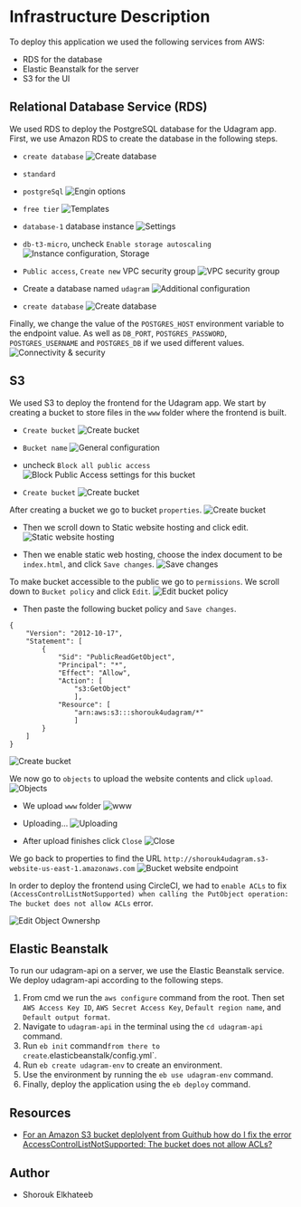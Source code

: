 # Infrastructure Description

To deploy this application we used the following services from AWS:
- RDS for the database
- Elastic Beanstalk for the server
- S3 for the UI

## Relational Database Service (RDS)
We used RDS to deploy the PostgreSQL database for the Udagram app. First, we use Amazon RDS to create the database in the following steps.
- `create database`
 ![Create database](/docs/screenshots/RDS/RDS1.png)

- `standard`
- `postgreSql`
![Engin options](/docs/screenshots/RDS/RDS2.png)

- `free tier`
![Templates](/docs/screenshots/RDS/RDS3.png)

- `database-1` database instance
![Settings](/docs/screenshots/RDS/RDS4.png)

- `db-t3-micro`, uncheck `Enable storage autoscaling`
![Instance configuration, Storage](/docs/screenshots/RDS/RDS5.png)

- `Public access`, `Create new` VPC security group
![VPC security group](/docs/screenshots/RDS/RDS6.png)

- Create a database named `udagram`
![Additional configuration](/docs/screenshots/RDS/RDS9.png)

- `create database`
![Create database](/docs/screenshots/RDS/RDS6.png)

Finally, we change the value of the `POSTGRES_HOST` environment variable to the endpoint value. As well as `DB_PORT`, `POSTGRES_PASSWORD`, `POSTGRES_USERNAME` and `POSTGRES_DB` if we used different values. 
![Connectivity & security](/docs/screenshots/RDS/RDS7.png)

## S3
We used S3 to deploy the frontend for the Udagram app. We start by creating a bucket to store files in the `www` folder where the frontend is built.

- `Create bucket`
![Create bucket](/docs/screenshots/S3/bucket_create1.png)

- `Bucket name`
![General configuration](/docs/screenshots/S3/bucket_create2.png)

- uncheck `Block all public access`
![Block Public Access settings for this bucket](/docs/screenshots/S3/bucket_create3.png)

- `Create bucket`
![Create bucket](/docs/screenshots/S3/bucket_create4.png)

After creating a bucket we go to bucket `properties`.
![Create bucket](/docs/screenshots/S3/bucket_properties1.jpg)

- Then we scroll down to Static website hosting and click edit.
![Static website hosting](/docs/screenshots/S3/bucket_properties2.jpg)

- Then we enable static web hosting, choose the index document to be `index.html`, and click `Save changes`.
![Save changes](/docs/screenshots/S3/bucket_properties3.jpg)

To make bucket accessible to the public we go to `permissions`. We scroll down to `Bucket policy` and click `Edit`.
![Edit bucket policy](/docs/screenshots/S3/bucket_permissions1.jpg)

- Then paste the following bucket policy and `Save changes`.
```
{
	"Version": "2012-10-17",
	"Statement": [
		{
			"Sid": "PublicReadGetObject",
			"Principal": "*",
			"Effect": "Allow",
			"Action": [
			    "s3:GetObject"
			    ],
			"Resource": [
			    "arn:aws:s3:::shorouk4udagram/*"
			    ]
		}
	]
}
```
![Create bucket](/docs/screenshots/S3/bucket_permissions2.jpg)

We now go to `objects` to upload the website contents and click `upload`.
![Objects](/docs/screenshots/S3/bucket_upload1.jpg)

- We upload `www` folder
![www](/docs/screenshots/S3/bucket_upload3.jpg)

- Uploading...
![Uploading](/docs/screenshots/S3/bucket_upload4.jpg)

- After upload finishes click `Close`
![Close](/docs/screenshots/S3/bucket_upload5.jpg)

We go back to properties to find the URL `http://shorouk4udagram.s3-website-us-east-1.amazonaws.com`
![Bucket website endpoint](/docs/screenshots/S3/bucket_properties4.jpg)

In order to deploy the frontend using CircleCI, we had to `enable ACLs` to fix `(AccessControlListNotSupported) when calling the PutObject operation: The bucket does not allow ACLs` error.

![Edit Object Ownershp](/docs/screenshots/S3/bucket_permissions4.jpg)


## Elastic Beanstalk
To run our udagram-api on a server, we use the Elastic Beanstalk service. We deploy udagram-api according to the following steps.
1. From cmd we run the `aws configure` command from the root. Then set `AWS Access Key ID`, `AWS Secret Access Key`, `Default region name`, and `Default output format`.
2. Navigate to `udagram-api` in the terminal using the `cd udagram-api` command.
3. Run `eb init` command` from there to create `.elasticbeanstalk/config.yml`.
4. Run `eb create udagram-env` to create an environment.
5. Use the environment by running the `eb use udagram-env` command.
6. Finally, deploy the application using the `eb deploy` command.

## Resources
- [For an Amazon S3 bucket deplolyent from Guithub how do I fix the error AccessControlListNotSupported: The bucket does not allow ACLs?](https://stackoverflow.com/questions/70333681/for-an-amazon-s3-bucket-deplolyent-from-guithub-how-do-i-fix-the-error-accesscon)

## Author
- Shorouk Elkhateeb
